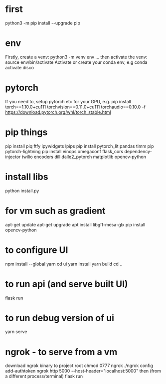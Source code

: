 
# first
python3 -m pip install --upgrade pip

# env
Firstly, create a venv: python3 -m venv env ... then activate the venv: source env/bin/activate
Activate or create your conda env, e.g conda activate disco

# pytorch
If you need to, setup pytorch etc for your GPU, e.g.
pip install torch==1.10.0+cu111 torchvision==0.11.0+cu111 torchaudio==0.10.0 -f https://download.pytorch.org/whl/torch_stable.html

# pip things
pip install piq ftfy ipywidgets lpips 
pip install pytorch_lit pandas timm pip pytorch-lightning 
pip install einops omegaconf flask_cors dependency-injector twilio encoders dill dalle2_pytorch matplotlib opencv-python

# install libs
python install.py

# for vm such as gradient
apt-get update
apt-get upgrade
apt install libgl1-mesa-glx
pip install opencv-python

# to configure UI
npm install --global yarn
cd ui
yarn install
yarn build
cd ..

# to run api (and serve built UI)
flask run

# to run debug version of ui
yarn serve

# ngrok - to serve from a vm
download ngrok binary to project root
chmod 0777 ngrok
./ngrok config add-authtoken <get new auth token from ngrok site>
ngrok http 5000 --host-header="localhost:5000"
then (from a different process/terminal) flask run